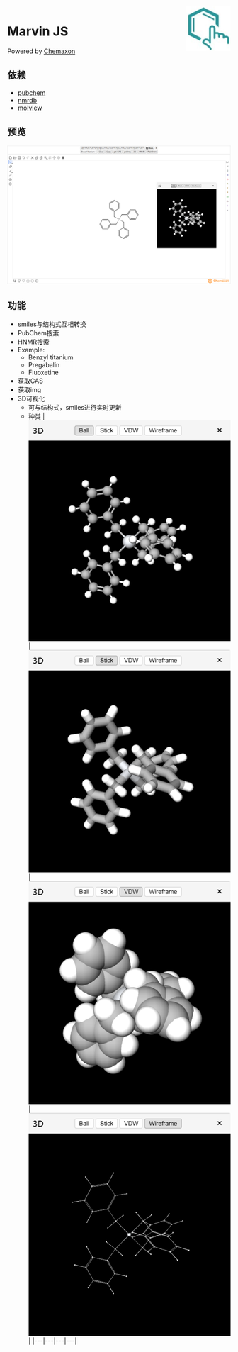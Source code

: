 <img src="public/imgs/marvinjs.png" alt="marvinjs logo" width="100" height="100" align="right" />

# Marvin JS

Powered by [Chemaxon](https://chemaxon.com)

## 依赖

- [pubchem](https://pubchem.ncbi.nlm.nih.gov)
- [nmrdb](https://www.nmrdb.org)
- [molview](https://molview.org)

## 预览

![Marvin JS](imgs/marvinjs.png)

## 功能

- smiles与结构式互相转换
- PubChem搜索
- HNMR搜索
- Example:
    - Benzyl titanium
    - Pregabalin
    - Fluoxetine
- 获取CAS
- 获取img
- 3D可视化
    - 可与结构式，smiles进行实时更新
    - 种类
        | ![ball](imgs/ball.png) | ![stick](imgs/stick.png) | ![vdw](imgs/vdw.png) | ![wireframe](imgs/wireframe.png) |
        |---|---|---|---|